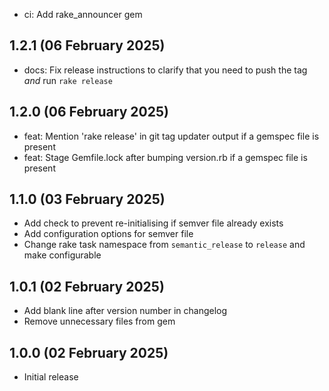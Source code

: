 - ci: Add rake_announcer gem

## 1.2.1 (06 February 2025)

- docs: Fix release instructions to clarify that you need to push the tag _and_ run `rake release`

## 1.2.0 (06 February 2025)

- feat: Mention 'rake release' in git tag updater output if a gemspec file is present
- feat: Stage Gemfile.lock after bumping version.rb if a gemspec file is present

## 1.1.0 (03 February 2025)

- Add check to prevent re-initialising if semver file already exists
- Add configuration options for semver file
- Change rake task namespace from `semantic_release` to `release` and make configurable

## 1.0.1 (02 February 2025)

- Add blank line after version number in changelog
- Remove unnecessary files from gem

## 1.0.0 (02 February 2025)

- Initial release
